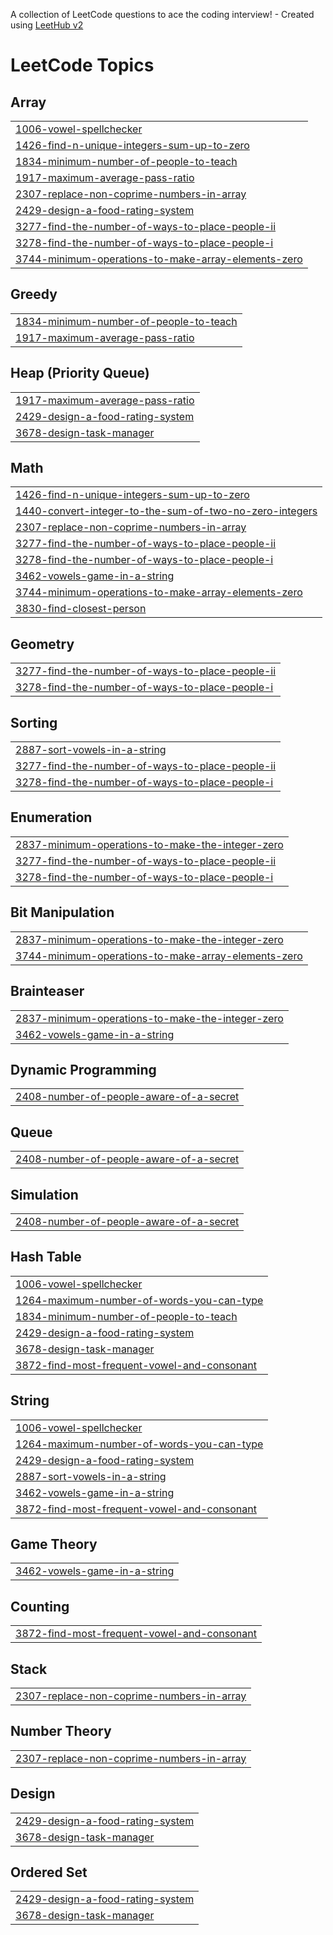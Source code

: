 A collection of LeetCode questions to ace the coding interview! - Created using [LeetHub v2](https://github.com/arunbhardwaj/LeetHub-2.0)
<!---LeetCode Topics Start-->
# LeetCode Topics
## Array
|  |
| ------- |
| [1006-vowel-spellchecker](https://github.com/harsh-srivastv/September-Leetcode-Challenge-2025/tree/master/1006-vowel-spellchecker) |
| [1426-find-n-unique-integers-sum-up-to-zero](https://github.com/harsh-srivastv/September-Leetcode-Challenge-2025/tree/master/1426-find-n-unique-integers-sum-up-to-zero) |
| [1834-minimum-number-of-people-to-teach](https://github.com/harsh-srivastv/September-Leetcode-Challenge-2025/tree/master/1834-minimum-number-of-people-to-teach) |
| [1917-maximum-average-pass-ratio](https://github.com/harsh-srivastv/September-Leetcode-Challenge-2025/tree/master/1917-maximum-average-pass-ratio) |
| [2307-replace-non-coprime-numbers-in-array](https://github.com/harsh-srivastv/September-Leetcode-Challenge-2025/tree/master/2307-replace-non-coprime-numbers-in-array) |
| [2429-design-a-food-rating-system](https://github.com/harsh-srivastv/September-Leetcode-Challenge-2025/tree/master/2429-design-a-food-rating-system) |
| [3277-find-the-number-of-ways-to-place-people-ii](https://github.com/harsh-srivastv/September-Leetcode-Challenge-2025/tree/master/3277-find-the-number-of-ways-to-place-people-ii) |
| [3278-find-the-number-of-ways-to-place-people-i](https://github.com/harsh-srivastv/September-Leetcode-Challenge-2025/tree/master/3278-find-the-number-of-ways-to-place-people-i) |
| [3744-minimum-operations-to-make-array-elements-zero](https://github.com/harsh-srivastv/September-Leetcode-Challenge-2025/tree/master/3744-minimum-operations-to-make-array-elements-zero) |
## Greedy
|  |
| ------- |
| [1834-minimum-number-of-people-to-teach](https://github.com/harsh-srivastv/September-Leetcode-Challenge-2025/tree/master/1834-minimum-number-of-people-to-teach) |
| [1917-maximum-average-pass-ratio](https://github.com/harsh-srivastv/September-Leetcode-Challenge-2025/tree/master/1917-maximum-average-pass-ratio) |
## Heap (Priority Queue)
|  |
| ------- |
| [1917-maximum-average-pass-ratio](https://github.com/harsh-srivastv/September-Leetcode-Challenge-2025/tree/master/1917-maximum-average-pass-ratio) |
| [2429-design-a-food-rating-system](https://github.com/harsh-srivastv/September-Leetcode-Challenge-2025/tree/master/2429-design-a-food-rating-system) |
| [3678-design-task-manager](https://github.com/harsh-srivastv/September-Leetcode-Challenge-2025/tree/master/3678-design-task-manager) |
## Math
|  |
| ------- |
| [1426-find-n-unique-integers-sum-up-to-zero](https://github.com/harsh-srivastv/September-Leetcode-Challenge-2025/tree/master/1426-find-n-unique-integers-sum-up-to-zero) |
| [1440-convert-integer-to-the-sum-of-two-no-zero-integers](https://github.com/harsh-srivastv/September-Leetcode-Challenge-2025/tree/master/1440-convert-integer-to-the-sum-of-two-no-zero-integers) |
| [2307-replace-non-coprime-numbers-in-array](https://github.com/harsh-srivastv/September-Leetcode-Challenge-2025/tree/master/2307-replace-non-coprime-numbers-in-array) |
| [3277-find-the-number-of-ways-to-place-people-ii](https://github.com/harsh-srivastv/September-Leetcode-Challenge-2025/tree/master/3277-find-the-number-of-ways-to-place-people-ii) |
| [3278-find-the-number-of-ways-to-place-people-i](https://github.com/harsh-srivastv/September-Leetcode-Challenge-2025/tree/master/3278-find-the-number-of-ways-to-place-people-i) |
| [3462-vowels-game-in-a-string](https://github.com/harsh-srivastv/September-Leetcode-Challenge-2025/tree/master/3462-vowels-game-in-a-string) |
| [3744-minimum-operations-to-make-array-elements-zero](https://github.com/harsh-srivastv/September-Leetcode-Challenge-2025/tree/master/3744-minimum-operations-to-make-array-elements-zero) |
| [3830-find-closest-person](https://github.com/harsh-srivastv/September-Leetcode-Challenge-2025/tree/master/3830-find-closest-person) |
## Geometry
|  |
| ------- |
| [3277-find-the-number-of-ways-to-place-people-ii](https://github.com/harsh-srivastv/September-Leetcode-Challenge-2025/tree/master/3277-find-the-number-of-ways-to-place-people-ii) |
| [3278-find-the-number-of-ways-to-place-people-i](https://github.com/harsh-srivastv/September-Leetcode-Challenge-2025/tree/master/3278-find-the-number-of-ways-to-place-people-i) |
## Sorting
|  |
| ------- |
| [2887-sort-vowels-in-a-string](https://github.com/harsh-srivastv/September-Leetcode-Challenge-2025/tree/master/2887-sort-vowels-in-a-string) |
| [3277-find-the-number-of-ways-to-place-people-ii](https://github.com/harsh-srivastv/September-Leetcode-Challenge-2025/tree/master/3277-find-the-number-of-ways-to-place-people-ii) |
| [3278-find-the-number-of-ways-to-place-people-i](https://github.com/harsh-srivastv/September-Leetcode-Challenge-2025/tree/master/3278-find-the-number-of-ways-to-place-people-i) |
## Enumeration
|  |
| ------- |
| [2837-minimum-operations-to-make-the-integer-zero](https://github.com/harsh-srivastv/September-Leetcode-Challenge-2025/tree/master/2837-minimum-operations-to-make-the-integer-zero) |
| [3277-find-the-number-of-ways-to-place-people-ii](https://github.com/harsh-srivastv/September-Leetcode-Challenge-2025/tree/master/3277-find-the-number-of-ways-to-place-people-ii) |
| [3278-find-the-number-of-ways-to-place-people-i](https://github.com/harsh-srivastv/September-Leetcode-Challenge-2025/tree/master/3278-find-the-number-of-ways-to-place-people-i) |
## Bit Manipulation
|  |
| ------- |
| [2837-minimum-operations-to-make-the-integer-zero](https://github.com/harsh-srivastv/September-Leetcode-Challenge-2025/tree/master/2837-minimum-operations-to-make-the-integer-zero) |
| [3744-minimum-operations-to-make-array-elements-zero](https://github.com/harsh-srivastv/September-Leetcode-Challenge-2025/tree/master/3744-minimum-operations-to-make-array-elements-zero) |
## Brainteaser
|  |
| ------- |
| [2837-minimum-operations-to-make-the-integer-zero](https://github.com/harsh-srivastv/September-Leetcode-Challenge-2025/tree/master/2837-minimum-operations-to-make-the-integer-zero) |
| [3462-vowels-game-in-a-string](https://github.com/harsh-srivastv/September-Leetcode-Challenge-2025/tree/master/3462-vowels-game-in-a-string) |
## Dynamic Programming
|  |
| ------- |
| [2408-number-of-people-aware-of-a-secret](https://github.com/harsh-srivastv/September-Leetcode-Challenge-2025/tree/master/2408-number-of-people-aware-of-a-secret) |
## Queue
|  |
| ------- |
| [2408-number-of-people-aware-of-a-secret](https://github.com/harsh-srivastv/September-Leetcode-Challenge-2025/tree/master/2408-number-of-people-aware-of-a-secret) |
## Simulation
|  |
| ------- |
| [2408-number-of-people-aware-of-a-secret](https://github.com/harsh-srivastv/September-Leetcode-Challenge-2025/tree/master/2408-number-of-people-aware-of-a-secret) |
## Hash Table
|  |
| ------- |
| [1006-vowel-spellchecker](https://github.com/harsh-srivastv/September-Leetcode-Challenge-2025/tree/master/1006-vowel-spellchecker) |
| [1264-maximum-number-of-words-you-can-type](https://github.com/harsh-srivastv/September-Leetcode-Challenge-2025/tree/master/1264-maximum-number-of-words-you-can-type) |
| [1834-minimum-number-of-people-to-teach](https://github.com/harsh-srivastv/September-Leetcode-Challenge-2025/tree/master/1834-minimum-number-of-people-to-teach) |
| [2429-design-a-food-rating-system](https://github.com/harsh-srivastv/September-Leetcode-Challenge-2025/tree/master/2429-design-a-food-rating-system) |
| [3678-design-task-manager](https://github.com/harsh-srivastv/September-Leetcode-Challenge-2025/tree/master/3678-design-task-manager) |
| [3872-find-most-frequent-vowel-and-consonant](https://github.com/harsh-srivastv/September-Leetcode-Challenge-2025/tree/master/3872-find-most-frequent-vowel-and-consonant) |
## String
|  |
| ------- |
| [1006-vowel-spellchecker](https://github.com/harsh-srivastv/September-Leetcode-Challenge-2025/tree/master/1006-vowel-spellchecker) |
| [1264-maximum-number-of-words-you-can-type](https://github.com/harsh-srivastv/September-Leetcode-Challenge-2025/tree/master/1264-maximum-number-of-words-you-can-type) |
| [2429-design-a-food-rating-system](https://github.com/harsh-srivastv/September-Leetcode-Challenge-2025/tree/master/2429-design-a-food-rating-system) |
| [2887-sort-vowels-in-a-string](https://github.com/harsh-srivastv/September-Leetcode-Challenge-2025/tree/master/2887-sort-vowels-in-a-string) |
| [3462-vowels-game-in-a-string](https://github.com/harsh-srivastv/September-Leetcode-Challenge-2025/tree/master/3462-vowels-game-in-a-string) |
| [3872-find-most-frequent-vowel-and-consonant](https://github.com/harsh-srivastv/September-Leetcode-Challenge-2025/tree/master/3872-find-most-frequent-vowel-and-consonant) |
## Game Theory
|  |
| ------- |
| [3462-vowels-game-in-a-string](https://github.com/harsh-srivastv/September-Leetcode-Challenge-2025/tree/master/3462-vowels-game-in-a-string) |
## Counting
|  |
| ------- |
| [3872-find-most-frequent-vowel-and-consonant](https://github.com/harsh-srivastv/September-Leetcode-Challenge-2025/tree/master/3872-find-most-frequent-vowel-and-consonant) |
## Stack
|  |
| ------- |
| [2307-replace-non-coprime-numbers-in-array](https://github.com/harsh-srivastv/September-Leetcode-Challenge-2025/tree/master/2307-replace-non-coprime-numbers-in-array) |
## Number Theory
|  |
| ------- |
| [2307-replace-non-coprime-numbers-in-array](https://github.com/harsh-srivastv/September-Leetcode-Challenge-2025/tree/master/2307-replace-non-coprime-numbers-in-array) |
## Design
|  |
| ------- |
| [2429-design-a-food-rating-system](https://github.com/harsh-srivastv/September-Leetcode-Challenge-2025/tree/master/2429-design-a-food-rating-system) |
| [3678-design-task-manager](https://github.com/harsh-srivastv/September-Leetcode-Challenge-2025/tree/master/3678-design-task-manager) |
## Ordered Set
|  |
| ------- |
| [2429-design-a-food-rating-system](https://github.com/harsh-srivastv/September-Leetcode-Challenge-2025/tree/master/2429-design-a-food-rating-system) |
| [3678-design-task-manager](https://github.com/harsh-srivastv/September-Leetcode-Challenge-2025/tree/master/3678-design-task-manager) |
<!---LeetCode Topics End-->